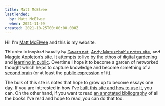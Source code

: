 ```yaml
---
title: Matt McElwee
lastTended:
  by: Matt McElwee
  when: 2021-11-09
created: 2021-10-25T00:00:00.000Z
---
```


Hi! I'm [Matt McElwee](/about) and this is my website.

This site is inspired heavily by [Gwern.net](https://www.gwern.net/Design), [Andy Matuschak's notes site](https://notes.andymatuschak.org/), and [Maggie Appleton's site](https://maggieappleton.com). It attempts to live by the ethos of [digital gardening](/notes-manifesto) and [learning in public](/ideas/learning-public). Overtime I hope it to become a garden of networked thought which helps to capture knowledge and become something of a [second brain](https://maggieappleton.com/basb) (or at least the [public expression](/tools/roam) of it).

The bulk of this site is notes that hope to grow up to become essays one day. If you are interested in how I've [built this site and how to use it](/site), you can. On the other hand, if you want to read [an annotated bibliography](/readings) of all the books I've read and hope to read, you can do that too.

